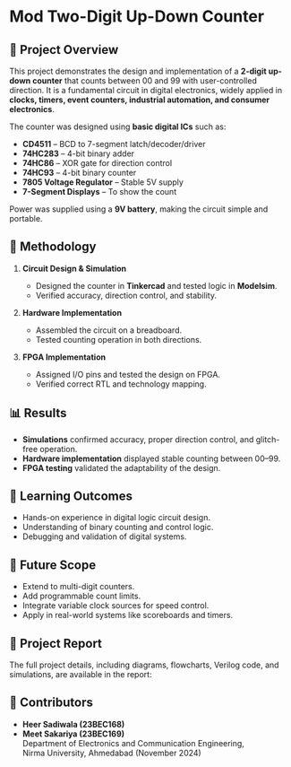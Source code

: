 # Mod Two-Digit Up-Down Counter

## 📘 Project Overview
This project demonstrates the design and implementation of a **2-digit up-down counter** that counts between 00 and 99 with user-controlled direction. It is a fundamental circuit in digital electronics, widely applied in **clocks, timers, event counters, industrial automation, and consumer electronics**.

The counter was designed using **basic digital ICs** such as:
- **CD4511** – BCD to 7-segment latch/decoder/driver  
- **74HC283** – 4-bit binary adder  
- **74HC86** – XOR gate for direction control  
- **74HC93** – 4-bit binary counter  
- **7805 Voltage Regulator** – Stable 5V supply  
- **7-Segment Displays** – To show the count  

Power was supplied using a **9V battery**, making the circuit simple and portable.  

## 🔧 Methodology
1. **Circuit Design & Simulation**  
   - Designed the counter in **Tinkercad** and tested logic in **Modelsim**.  
   - Verified accuracy, direction control, and stability.  

2. **Hardware Implementation**  
   - Assembled the circuit on a breadboard.  
   - Tested counting operation in both directions.  

3. **FPGA Implementation**  
   - Assigned I/O pins and tested the design on FPGA.  
   - Verified correct RTL and technology mapping.  

## 📊 Results
- **Simulations** confirmed accuracy, proper direction control, and glitch-free operation.  
- **Hardware implementation** displayed stable counting between 00–99.  
- **FPGA testing** validated the adaptability of the design.  

## 🎯 Learning Outcomes
- Hands-on experience in digital logic circuit design.  
- Understanding of binary counting and control logic.  
- Debugging and validation of digital systems.  

## 🚀 Future Scope
- Extend to multi-digit counters.  
- Add programmable count limits.  
- Integrate variable clock sources for speed control.  
- Apply in real-world systems like scoreboards and timers.  

## 📄 Project Report
The full project details, including diagrams, flowcharts, Verilog code, and simulations, are available in the report:


## 👥 Contributors
- **Heer Sadiwala (23BEC168)**  
- **Meet Sakariya (23BEC169)**  
Department of Electronics and Communication Engineering,  
Nirma University, Ahmedabad (November 2024)  
